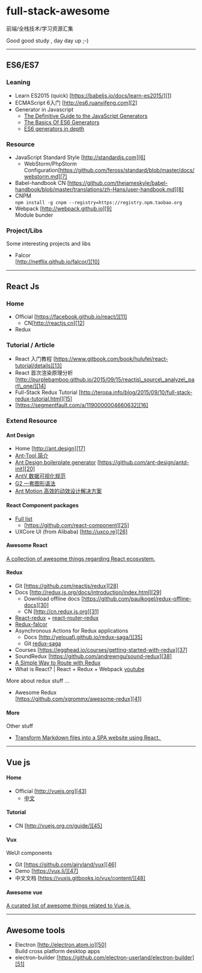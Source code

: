 # full-stack-awesome
前端/全栈技术/学习资源汇集

Good good study , day day up ;-)

---- 
## ES6/ES7
### Leaning 
- Learn ES2015 (quick) [https://babeljs.io/docs/learn-es2015/][1]
- ECMAScript 6入门 [http://es6.ruanyifeng.com][2]
- Generator in Javascript
	- [The Definitive Guide to the JavaScript Generators][3]
	- [The Basics Of ES6 Generators][4]
	- [ES6 generators in depth][5]

### Resource
- JavaScript Standard Style [http://standardjs.com][6]
	- WebStorm/PhpStorm Configuration[https://github.com/feross/standard/blob/master/docs/webstorm.md][7]
- Babel-handbook CN [https://github.com/thejameskyle/babel-handbook/blob/master/translations/zh-Hans/user-handbook.md][8]
- CNPM  
	`npm install -g cnpm --registry=https://registry.npm.taobao.org`
- Webpack [http://webpack.github.io][9]  
	Module bunder


### Project/Libs

Some interesting projects and libs
- Falcor  
	[http://netflix.github.io/falcor/][10]

---- 
## React Js

### Home
- Official  [https://facebook.github.io/react/][11]
	- CN[http://reactjs.cn][12]
- Redux 
### Tutorial / Article
- React 入门教程 [https://www.gitbook.com/book/hulufei/react-tutorial/details][13]
- React 首次渲染原理分析 [http://purplebamboo.github.io/2015/09/15/reactjs\_source\_analyze\_part\_one/][14]
- Full-Stack Redux Tutorial  [http://teropa.info/blog/2015/09/10/full-stack-redux-tutorial.html][15]
- [https://segmentfault.com/a/1190000004660632][16]

### Extend Resource
#### Ant Design
- Home [http://ant.design][17]
- [Ant-Tool 简介][18] 
- [Ant Design boilerplate generator][19]  [https://github.com/ant-design/antd-init][20]
- [AntV 数据可视化规范][21]
- [G2 一套图形语法][22] 
- [Ant Motion 高效的动效设计解决方案][23]  

#### React Component packages
- [Full list][24]
	- [https://github.com/react-component][25]
- UXCore UI (from Alibaba) [http://uxco.re][26]

#### Awesome React

[A collection of awesome things regarding React ecosystem.][27]

####  Redux
- Git [https://github.com/reactjs/redux][28]
- Docs [http://redux.js.org/docs/introduction/index.html][29]
	- Download offline docs  [https://github.com/paulkogel/redux-offline-docs][30]
	- CN [http://cn.redux.js.org][31]
- [React-redux][32] + [react-router-redux][33]
- [Redux-falcor][34]
- Asynchronous Actions for Redux applications
	- Docs [http://yelouafi.github.io/redux-saga/][35]
	- Git [redux-saga][36]
- Courses [https://egghead.io/courses/getting-started-with-redux][37]
- SoundRedux [https://github.com/andrewngu/sound-redux][38]
- [A Simple Way to Route with Redux][39]
- What is React? | React + Redux + Webpack  [youtube][40] 

More about redux stuff …

- Awesome Redux   
	[https://github.com/xgrommx/awesome-redux][41]


#### More

Other stuff
-  [Transform Markdown files into a SPA website using React. ][42]

---- 
## Vue js

#### Home
- Official [http://vuejs.org][43]
	- [中文][44]
#### Tutorial

- CN [http://vuejs.org.cn/guide/][45]

#### Vux 
  
WeUI components
- Git [https://github.com/airyland/vux][46]
- Demo [https://vux.li/][47]
- 中文文档 [https://vuxjs.gitbooks.io/vux/content/][48]

####  Awesome vue 

[A curated list of awesome things related to Vue.js ][49]


---- 

## Awesome tools

- Electron [http://electron.atom.io][50]  
	Build cross platform desktop apps
- electron-builder [https://github.com/electron-userland/electron-builder][51]



[1]:	https://babeljs.io/docs/learn-es2015/
[2]:	http://es6.ruanyifeng.com
[3]:	http://gajus.com/blog/2/the-definitive-guide-to-the-javascript-generators "The Definitive Guide to the JavaScript Generators"
[4]:	https://davidwalsh.name/es6-generators "The Basics Of ES6 Generators"
[5]:	http://www.2ality.com/2015/03/es6-generators.html "ES6 generators in depth"
[6]:	http://standardjs.com "http://standardjs.com"
[7]:	https://github.com/feross/standard/blob/master/docs/webstorm.md
[8]:	https://github.com/thejameskyle/babel-handbook/blob/master/translations/zh-Hans/user-handbook.md
[9]:	http://webpack.github.io
[10]:	http://netflix.github.io/falcor/
[11]:	https://facebook.github.io/react/
[12]:	http://reactjs.cn
[13]:	https://www.gitbook.com/book/hulufei/react-tutorial/details
[14]:	http://purplebamboo.github.io/2015/09/15/reactjs_source_analyze_part_one/
[15]:	http://teropa.info/blog/2015/09/10/full-stack-redux-tutorial.html "Full-Stack Redux Tutorial "
[16]:	https://segmentfault.com/a/1190000004660632
[17]:	http://ant.design
[18]:	http://ant-tool.github.io/quick-start.html
[19]:	https://github.com/ant-design/antd-init
[20]:	https://github.com/ant-design/antd-init
[21]:	https://antv.alipay.com
[22]:	https://g2.alipay.com
[23]:	[http://motion.ant.design/]
[24]:	http://react-component.github.io/badgeboard/
[25]:	https://github.com/react-component
[26]:	http://uxco.re
[27]:	https://github.com/enaqx/awesome-react
[28]:	https://github.com/reactjs/redux
[29]:	http://redux.js.org/docs/introduction/index.html
[30]:	https://github.com/paulkogel/redux-offline-docs
[31]:	http://cn.redux.js.org
[32]:	https://github.com/gaearon/react-redux
[33]:	https://github.com/reactjs/react-router-redux
[34]:	https://github.com/ekosz/redux-falcor
[35]:	http://yelouafi.github.io/redux-saga/
[36]:	https://github.com/yelouafi/redux-saga
[37]:	https://egghead.io/courses/getting-started-with-redux
[38]:	https://github.com/andrewngu/sound-redux
[39]:	http://jlongster.com/A-Simple-Way-to-Route-with-Redux
[40]:	https://www.youtube.com/watch?v=fZKaq623y38&list=PLQDnxXqV213JJFtDaG0aE9vqvp6Wm7nBg
[41]:	https://github.com/xgrommx/awesome-redux
[42]:	https://github.com/benjycui/bisheng
[43]:	http://vuejs.org
[44]:	http://vuejs.org.cn/ "中文"
[45]:	http://vuejs.org.cn/guide/
[46]:	https://github.com/airyland/vux
[47]:	https://vux.li/#!/
[48]:	https://vuxjs.gitbooks.io/vux/content/
[49]:	https://github.com/vuejs/awesome-vue
[50]:	http://electron.atom.io
[51]:	https://github.com/electron-userland/electron-builder